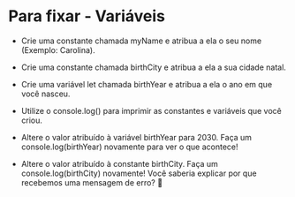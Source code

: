 # Para fixar - Variáveis

- Crie uma constante chamada myName e atribua a ela o seu nome (Exemplo: Carolina).

- Crie uma constante chamada birthCity e atribua a ela a sua cidade natal.

- Crie uma variável let chamada birthYear e atribua a ela o ano em que você nasceu.

- Utilize o console.log() para imprimir as constantes e variáveis que você criou.

- Altere o valor atribuído à variável birthYear para 2030. Faça um console.log(birthYear) novamente para ver o que acontece!

- Altere o valor atribuído à constante birthCity. Faça um console.log(birthCity) novamente! Você saberia explicar por que recebemos uma mensagem de erro? 🤔
